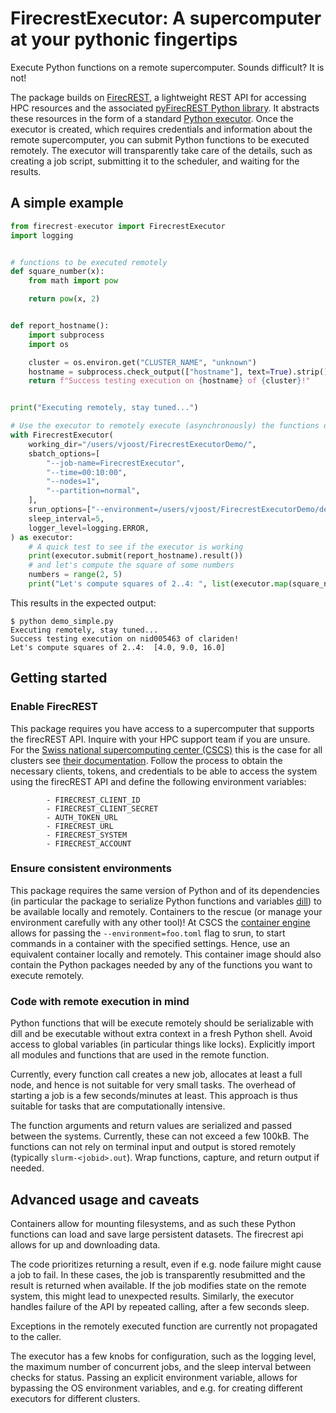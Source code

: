 # FirecrestExecutor: A supercomputer at your pythonic fingertips

Execute Python functions on a remote supercomputer. Sounds difficult? It is
not!

The package builds on
[FirecREST](https://eth-cscs.github.io/firecrest-v2/#firecrest-v2), a
lightweight REST API for accessing HPC resources and the associated
[pyFirecREST Python library](https://github.com/eth-cscs/pyfirecrest). It
abstracts these resources in the form of a standard [Python
executor](https://docs.python.org/3/library/concurrent.futures.html#executor-objects§).
Once the executor is created, which requires credentials and information about
the remote supercomputer, you can submit Python functions to be executed
remotely. The executor will transparently take care of the details, such as
creating a job script, submitting it to the scheduler, and waiting for the
results.

## A simple example

```python
from firecrest-executor import FirecrestExecutor
import logging


# functions to be executed remotely
def square_number(x):
    from math import pow

    return pow(x, 2)


def report_hostname():
    import subprocess
    import os

    cluster = os.environ.get("CLUSTER_NAME", "unknown")
    hostname = subprocess.check_output(["hostname"], text=True).strip()
    return f"Success testing execution on {hostname} of {cluster}!"


print("Executing remotely, stay tuned...")

# Use the executor to remotely execute (asynchronously) the functions defined above.
with FirecrestExecutor(
    working_dir="/users/vjoost/FirecrestExecutorDemo/",
    sbatch_options=[
        "--job-name=FirecrestExecutor",
        "--time=00:10:00",
        "--nodes=1",
        "--partition=normal",
    ],
    srun_options=["--environment=/users/vjoost/FirecrestExecutorDemo/demo.toml"],
    sleep_interval=5,
    logger_level=logging.ERROR,
) as executor:
    # A quick test to see if the executor is working
    print(executor.submit(report_hostname).result())
    # and let's compute the square of some numbers
    numbers = range(2, 5)
    print("Let's compute squares of 2..4: ", list(executor.map(square_number, numbers)))
```

This results in the expected output:

```text
$ python demo_simple.py 
Executing remotely, stay tuned...
Success testing execution on nid005463 of clariden!
Let's compute squares of 2..4:  [4.0, 9.0, 16.0]
```

## Getting started

### Enable FirecREST

This package requires you have access to a supercomputer that supports the
firecREST API. Inquire with your HPC support team if you are unsure. For the
[Swiss national supercomputing center (CSCS)](https://www.cscs.ch/) this is
the case for all clusters see [their
documentation](https://docs.cscs.ch/services/firecrest/). Follow the process to
obtain the necessary clients, tokens, and credentials to be able to access the
system using the firecREST API and define the following environment variables:

```text
        - FIRECREST_CLIENT_ID
        - FIRECREST_CLIENT_SECRET
        - AUTH_TOKEN_URL
        - FIRECREST_URL
        - FIRECREST_SYSTEM
        - FIRECREST_ACCOUNT
```

### Ensure consistent environments

This package requires the same version of Python and of its dependencies (in
particular the package to serialize Python functions and variables
[dill](https://pypi.org/project/dill/)) to be available locally and remotely.
Containers to the rescue (or manage your environment carefully with any other
tool)! At CSCS the [container
engine](https://docs.cscs.ch/software/container-engine/) allows for passing the
`--environment=foo.toml` flag to srun, to start commands in a container with
the specified settings. Hence, use an equivalent container locally and
remotely. This container image should also contain the Python packages needed
by any of the functions you want to execute remotely.

### Code with remote execution in mind

Python functions that will be execute remotely should be serializable with dill
and be executable without extra context in a fresh Python shell. Avoid access
to global variables (in particular things like locks). Explicitly import all
modules and functions that are used in the remote function.

Currently, every function call creates a new job, allocates at least a full
node, and hence is not suitable for very small tasks. The overhead of starting
a job is a few seconds/minutes at least. This approach is thus suitable for
tasks that are computationally intensive.

The function arguments and return values are serialized and passed between the
systems. Currently, these can not exceed a few 100kB. The functions can not
rely on terminal input and output is stored remotely (typically
`slurm-<jobid>.out`). Wrap functions, capture, and return output if needed.

## Advanced usage and caveats

Containers allow for mounting filesystems, and as such these Python functions
can load and save large persistent datasets. The firecrest api allows for up and
downloading data.

The code prioritizes returning a result, even if e.g. node failure might cause
a job to fail. In these cases, the job is transparently resubmitted and the
result is returned when available. If the job modifies state on the remote
system, this might lead to unexpected results. Similarly, the executor handles
failure of the API by repeated calling, after a few seconds sleep.

Exceptions in the remotely executed function are currently not propagated to
the caller.

The executor has a few knobs for configuration, such as the logging level, the
maximum number of concurrent jobs, and the sleep interval between checks for
status. Passing an explicit environment variable, allows for bypassing the OS
environment variables, and e.g. for creating different executors for different
clusters.
